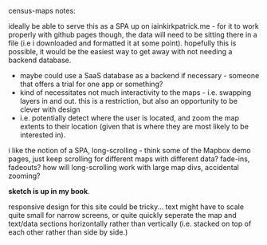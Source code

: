 
census-maps notes:

ideally be able to serve this as a SPA up on iainkirkpatrick.me - for it to work properly with github pages though, the data will need to be sitting there in a file (i.e i downloaded and formatted it at some point). hopefully this is possible, it would be the easiest way to get away with not needing a backend database.

- maybe could use a SaaS database as a backend if necessary - someone that offers a trial for one app or something?
- kind of necessitates not much interactivity to the maps - i.e. swapping layers in and out. this is a restriction, but also an opportunity to be clever with design
- i.e. potentially detect where the user is located, and zoom the map extents to their location (given that is where they are most likely to be interested in). 

i like the notion of a SPA, long-scrolling - think some of the Mapbox demo pages, just keep scrolling for different maps with different data? fade-ins, fadeouts? how will long-scrolling work with large map divs, accidental zooming?

**sketch is up in my book**.

responsive design for this site could be tricky... text might have to scale quite small for narrow screens, or quite quickly seperate the map and text/data sections horizontally rather than vertically (i.e. stacked on top of each other rather than side by side.)